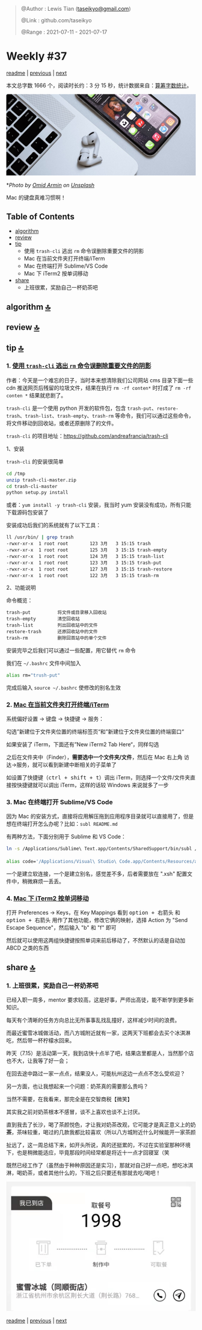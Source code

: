 > @Author  : Lewis Tian (taseikyo@gmail.com)
>
> @Link    : github.com/taseikyo
>
> @Range   : 2021-07-11 - 2021-07-17

# Weekly #37

[readme](../README.md) | [previous](202107W2.md) | [next](202107W4.md)

本文总字数 1666 个，阅读时长约：3 分 15 秒，统计数据来自：[算筹字数统计](http://www.xiqei.com/tools?p=tj)。

![](../images/2021/07/omid-armin-VYt7lu6KUWE-unsplash.jpg)

\**Photo by [Omid Armin](https://unsplash.com/@omidarmin) on [Unsplash](https://unsplash.com/photos/VYt7lu6KUWE)*

Mac 的键盘真难习惯啊！

## Table of Contents

- [algorithm](#algorithm-)
- [review](#review-)
- [tip](#tip-)
    - 使用 `trash-cli` 逃出 `rm` 命令误删除重要文件的阴影
    - Mac 在当前文件夹打开终端/iTerm
    - Mac 在终端打开 Sublime/VS Code
    - Mac 下 iTerm2 按单词移动
- [share](#share-)
    - 上班很累，奖励自己一杯奶茶吧

## algorithm [🔝](#weekly-37)

## review [🔝](#weekly-37)

## tip [🔝](#weekly-37)

### 1. [使用 `trash-cli` 逃出 `rm` 命令误删除重要文件的阴影](https://www.cnblogs.com/saneri/p/5239518.html)

作者：今天是一个难忘的日子，当时本来想清除我们公司网站 cms 目录下面一些 cdn 推送网页后残留的垃圾文件，结果在执行 `rm -rf conten*` 时打成了 `rm -rf conten *` 结果就悲剧了。

`trash-cli` 是一个使用 python 开发的软件包，包含 `trash-put`、`restore-trash`、`trash-list`、`trash-empty`、`trash-rm` 等命令，我们可以通过这些命令，将文件移动到回收站，或者还原删除了的文件。

`trash-cli` 的项目地址：https://github.com/andreafrancia/trash-cli

1、安装

`trash-cli` 的安装很简单


```Bash
cd /tmp
unzip trash-cli-master.zip
cd trash-cli-master
python setup.py install
```

或者：`yum install -y trash-cli` 安装，我当时 yum 安装没有成功，所有只能下载源码包安装了

安装成功后我们的系统就有了以下工具：

```Bash
ll /usr/bin/ | grep trash
-rwxr-xr-x  1 root root        123 3月   3 15:15 trash
-rwxr-xr-x  1 root root        125 3月   3 15:15 trash-empty
-rwxr-xr-x  1 root root        124 3月   3 15:15 trash-list
-rwxr-xr-x  1 root root        123 3月   3 15:15 trash-put
-rwxr-xr-x  1 root root        127 3月   3 15:15 trash-restore
-rwxr-xr-x  1 root root        122 3月   3 15:15 trash-rm
```

2、功能说明

命令概览：

```Bash
trash-put          将文件或目录移入回收站
trash-empty        清空回收站
trash-list         列出回收站中的文件
restore-trash      还原回收站中的文件
trash-rm           删除回首站中的单个文件
```

安装完毕之后我们可以通过一些配置，用它替代 `rm` 命令

我们在 `~/.bashrc` 文件中间加入

```bash
alias rm="trush-put"
```

完成后输入 `source ~/.bashrc` 使修改的别名生效

### 2. [Mac 在当前文件夹打开终端/iTerm](https://juejin.cn/post/6844903789812531213)

系统偏好设置 -> 键盘 -> 快捷键 -> 服务：

勾选”新建位于文件夹位置的终端标签页“和”新建位于文件夹位置的终端窗口“

如果安装了 iTerm，下面还有”New iTerm2 Tab Here“，同样勾选

之后在文件夹中（Finder），**需要选中一个文件夹/文件**，然后在 Mac 右上角 访达->服务，就可以看到新建中断相关的子菜单了

如设置了快捷键（<kbd>ctrl + shift + t</kbd>）调出 iTerm，则选择一个文件/文件夹直接按快捷键就可以调出 iTerm，这样的话较 Windows 来说就多了一步

### 3. Mac 在终端打开 Sublime/VS Code

因为 Mac 的安装方式，直接将应用解压拖到应用程序目录就可以直接用了，但是想在终端打开怎么办呢？比如：`subl README.md`

有两种方法，下面分别用于 Sublime 和 VS Code：

```Bash
ln -s /Applications/Sublime\ Text.app/Contents/SharedSupport/bin/subl /usr/local/bin/subl

alias code='/Applications/Visual\ Studio\ Code.app/Contents/Resources/app/bin/code'
```

一个是建立软连接，一个是建立别名，感觉差不多，后者需要放在 ".xsh" 配置文件中，稍微麻烦一丢丢。

### 4. [Mac 下 iTerm2 按单词移动](https://blog.csdn.net/skyyws/article/details/78480132)

打开 Preferences -> Keys，在 Key Mappings 看到 <kbd>option + 右箭头</kbd> 和 <kbd>option + 右箭头</kbd> 用作了其他功能，修改它俩的映射，选择 Action 为 "Send Escape Sequence"，然后输入 "b" 和 "f" 即可

然后就可以使用这两组快捷键按照单词来前后移动了，不然默认的话是自动加 ABCD 之类的东西

## share [🔝](#weekly-37)

### 1. 上班很累，奖励自己一杯奶茶吧

已经入职一周多，mentor 要求较高，这是好事，严师出高徒，能不断学到更多新知识。

每天有个清晰的任务方向总比无所事事乱找乱撞好，这样减少时间的浪费。

而最近蜜雪冰城做活动，而八方城附近就有一家，这两天下班都会去买个冰淇淋吃，然后带一杯柠檬水回来。

昨天（7.15）是活动第一天，我到店快十点半了吧，结果店里都是人，当然那个店也不大，让我等了好一会；

在回去途中路过一家一点点，结果没人，可能杭州这边一点点不怎么受欢迎？

另一方面，也让我想起来一个问题：奶茶真的需要那么贵吗？

当然不需要，在我看来，那完全是在交智商税【微笑】

其实我之前对奶茶根本不感冒，谈不上喜欢也谈不上讨厌。

直到我去了长沙，喝了茶颜悦色，才让我对奶茶改观，它可能才是真正意义上的奶**茶**，茶味较重，喝过的几款我都比较喜欢（所以八方城附近什么时候能开一家茶颜

扯远了，这一周总结下来，如开头所说，真的还挺累的，不过在实验室那种环境下，也是稍微能适应，毕竟那段时间经常都是将近十一点才回寝室（笑

既然已经工作了（虽然由于种种原因还是实习），那就对自己好一点吧，想吃冰淇淋，喝奶茶，或者其他什么的，下班之后只要还有那就去吃/喝吧！

![](../images/2021/07/20210716221724.jpg)

[readme](../README.md) | [previous](202107W2.md) | [next](202107W4.md)
